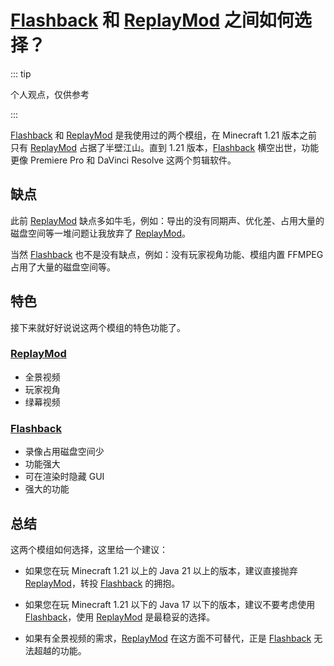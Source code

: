 # [Flashback](/mod/flashback.md) 和 [ReplayMod](/mod/replaymod.md) 之间如何选择？

::: tip

个人观点，仅供参考

:::

[Flashback](/mod/flashback.md) 和 [ReplayMod](/mod/replaymod.md) 是我使用过的两个模组，在 Minecraft 1.21 版本之前只有 [ReplayMod](/mod/replaymod.md) 占据了半壁江山。直到 1.21 版本，[Flashback](/mod/flashback.md) 横空出世，功能更像 Premiere Pro 和 DaVinci Resolve 这两个剪辑软件。

## 缺点

此前 [ReplayMod](/mod/replaymod.md) 缺点多如牛毛，例如：导出的没有同期声、优化差、占用大量的磁盘空间等一堆问题让我放弃了 [ReplayMod](/mod/replaymod.md)。

当然 [Flashback](/mod/flashback.md) 也不是没有缺点，例如：没有玩家视角功能、模组内置 FFMPEG 占用了大量的磁盘空间等。

## 特色

接下来就好好说说这两个模组的特色功能了。

### [ReplayMod](/mod/replaymod.md)

* 全景视频
* 玩家视角
* 绿幕视频

### [Flashback](/mod/flashback.md)

* 录像占用磁盘空间少
* 功能强大
* 可在渲染时隐藏 GUI
* 强大的功能

## 总结

这两个模组如何选择，这里给一个建议：
- 如果您在玩 Minecraft 1.21 以上的 Java 21 以上的版本，建议直接抛弃 [ReplayMod](/mod/replaymod.md)，转投 [Flashback](/mod/flashback.md) 的拥抱。

- 如果您在玩 Minecraft 1.21 以下的 Java 17 以下的版本，建议不要考虑使用 [Flashback](/mod/flashback.md)，使用 [ReplayMod](/mod/replaymod.md) 是最稳妥的选择。

- 如果有全景视频的需求，[ReplayMod](/mod/replaymod.md) 在这方面不可替代，正是 [Flashback](/mod/flashback.md) 无法超越的功能。